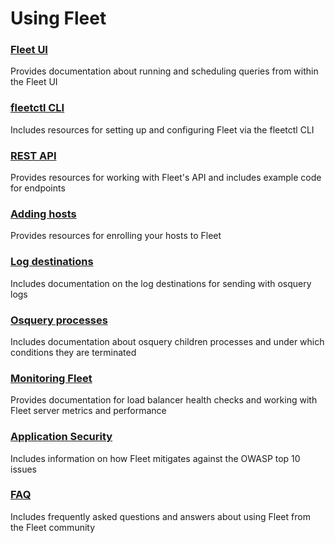 # Using Fleet

### [Fleet UI](./Fleet-UI.md) 
Provides documentation about running and scheduling queries from within the Fleet UI

### [fleetctl CLI](./fleetctl-CLI.md) 
Includes resources for setting up and configuring Fleet via the fleetctl CLI

### [REST API](./REST-API.md) 
Provides resources for working with Fleet's API and includes example code for endpoints

### [Adding hosts](./Adding-hosts.md) 
Provides resources for enrolling your hosts to Fleet

### [Log destinations](./Log-destinations.md) 
Includes documentation on the log destinations for sending with osquery logs

### [Osquery processes](./Osquery-process.md) 
Includes documentation about osquery children processes and under which conditions they are terminated

### [Monitoring Fleet](./Monitoring-Fleet.md) 
Provides documentation for load balancer health checks and working with Fleet server metrics and performance 

### [Application Security](./Application-Security.md) 
Includes information on how Fleet mitigates against the OWASP top 10 issues

### [FAQ](./FAQ.md) 
Includes frequently asked questions and answers about using Fleet from the Fleet community
